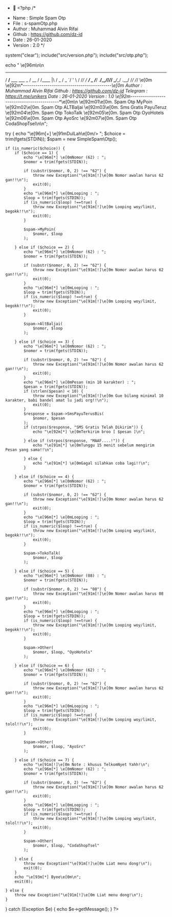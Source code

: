 - 👋 <?php
/*
* Name : Simple Spam Otp
* File : s-spamOtp.php
* Author : Muhammad Alvin Rifai
* Github : https://github.com/dz-id
* Date : 26-01-2020
* Version : 2.0
*/

system("clear");
include("src/version.php");
include("src/otp.php");

echo " \e[96m\n\n
   ____                  ____  __
  / __/__  ___ ___ _    / __ \/ /____
 |\ \/ _ \/ _ `/  ' \  / /_/ / __/ _
/___/ .__/\_,_/_/_/_/  \____/\__/ .__/
   /_/                         /_/    \e[0m
\e[92m*-------------------------------------------*\e[0m
  Author   : Muhammad Alvin Rifai
  Github   : https://github.com/dz-id
  Telegram : https://t.me/unikers
  Date     : 26-01-2020
  Version  : 1.0
\e[92m*-------------------------------------------*\e[0m\n
  \e[92m01\e[0m. Spam Otp MyPoin
  \e[92m02\e[0m. Spam Otp ALTBaljai
  \e[92m03\e[0m. Sms Gratis PayuTeruz
  \e[92m04\e[0m. Spam Otp TokoTalk
  \e[92m05\e[0m. Spam Otp OyoHotels
  \e[92m06\e[0m. Spam Otp AyoSrc
  \e[92m07\e[0m. Spam Otp CodaShopTsel\n\n";

try {
	echo "\e[96m[+] \e[91mDulLah\e[0m/> ";
	$choice = trim(fgets(STDIN));
	$spam = new SimpleSpam\Otp();

	if (is_numeric($choice)) {
		if ($choice == 1) {
			echo "\e[96m[*] \e[0mNomor (62) : ";
			$nomor = trim(fgets(STDIN));

			if (substr($nomor, 0, 2) !== "62") {
				throw new Exception("\e[91m[!]\e[0m Nomor awalan harus 62 gan!!\n");
				exit(0);
			}
			echo "\e[96m[*] \e[0mLooping : ";
			$loop = trim(fgets(STDIN));
			if (is_numeric($loop) !==true) {
				throw new Exception("\e[91m[!]\e[0m Looping woy/limit, begokk!!\n");
				exit(0);
			}

			$spam->MyPoin(
				$nomor, $loop
			);

		} else if ($choice == 2) {
			echo "\e[96m[*] \e[0mNomor (62) : ";
			$nomor = trim(fgets(STDIN));

			if (substr($nomor, 0, 2) !== "62") {
				throw new Exception("\e[91m[!]\e[0m Nomor awalan harus 62 gan!!\n");
				exit(0);
			}
			echo "\e[96m[*] \e[0mLooping : ";
			$loop = trim(fgets(STDIN));
			if (is_numeric($loop) !==true) {
				throw new Exception("\e[91m[!]\e[0m Looping woy/limit, begokk!!\n");
				exit(0);
			}

			$spam->AltBaljai(
				$nomor, $loop
			);

		} else if ($choice == 3) {
			echo "\e[96m[*] \e[0mNomor (62) : ";
			$nomor = trim(fgets(STDIN));

			if (substr($nomor, 0, 2) !== "62") {
				throw new Exception("\e[91m[!]\e[0m Nomor awalan harus 62 gan!!\n");
				exit(0);
			}
			echo "\e[96m[*] \e[0mPesan (min 10 karakter) : ";
			$pesan = trim(fgets(STDIN));
			if (strlen($pesan) < 10) {
				throw new Exception("\e[91m[!]\e[0m Gue bilang minimal 10 karakter, babi bandel amat lu jadi org!!\n");
				exit(0);
			}
			$response = $spam->SmsPayuTerusBis(
				$nomor, $pesan
			);
			if (strpos($response, "SMS Gratis Telah Dikirim")) {
				echo "\e[92m[*] \e[0mTerkirim broo [ $pesan ]\n";

			} else if (strpos($response, "MAAF....!")) {
				echo "\e[91m[*] \e[0mTunggu 15 menit sebelum mengirim Pesan yang sama!!\n";

			} else {
				echo "\e[91m[*] \e[0mGagal silahkan coba lagi!!\n";
			}

		} else if ($choice == 4) {
			echo "\e[96m[*] \e[0mNomor (62) : ";
			$nomor = trim(fgets(STDIN));

			if (substr($nomor, 0, 2) !== "62") {
				throw new Exception("\e[91m[!]\e[0m Nomor awalan harus 62 gan!!\n");
				exit(0);
			}
			echo "\e[96m[*] \e[0mLooping : ";
			$loop = trim(fgets(STDIN));
			if (is_numeric($loop) !==true) {
				throw new Exception("\e[91m[!]\e[0m Looping woy/limit, begokk!!\n");
				exit(0);
			}

			$spam->TokoTalk(
				$nomor, $loop
			);

		} else if ($choice == 5) {
			echo "\e[96m[*] \e[0mNomor (08) : ";
			$nomor = trim(fgets(STDIN));

			if (substr($nomor, 0, 2) !== "08") {
				throw new Exception("\e[91m[!]\e[0m Nomor awalan harus 08 gan!!\n");
				exit(0);
			}
			echo "\e[96m[*] \e[0mLooping : ";
			$loop = trim(fgets(STDIN));
			if (is_numeric($loop) !==true) {
				throw new Exception("\e[91m[!]\e[0m Looping woy/limit, begokk!!\n");
				exit(0);
			}

			$spam->Other(
				$nomor, $loop, "OyoHotels"
			);

		} else if ($choice == 6) {
			echo "\e[96m[*] \e[0mNomor (62) : ";
			$nomor = trim(fgets(STDIN));

			if (substr($nomor, 0, 2) !== "62") {
				throw new Exception("\e[91m[!]\e[0m Nomor awalan harus 62 gan!!\n");
				exit(0);
			}
			echo "\e[96m[*] \e[0mLooping : ";
			$loop = trim(fgets(STDIN));
			if (is_numeric($loop) !==true) {
				throw new Exception("\e[91m[!]\e[0m Looping woy/limit, tolol!!\n");
				exit(0);
			}

			$spam->Other(
				$nomor, $loop, "AyoSrc"
			);

		} else if ($choice == 7) {
			echo "\e[91m[!]\e[0m Note : khusus TelkomNyet Yahh!\n";
			echo "\e[96m[*] \e[0mNomor (62) : ";
			$nomor = trim(fgets(STDIN));

			if (substr($nomor, 0, 2) !== "62") {
				throw new Exception("\e[91m[!]\e[0m Nomor awalan harus 62 gan!!\n");
				exit(0);
			}
			echo "\e[96m[*] \e[0mLooping : ";
			$loop = trim(fgets(STDIN));
			if (is_numeric($loop) !==true) {
				throw new Exception("\e[91m[!]\e[0m Looping woy/limit, tolol!!\n");
				exit(0);
			}

			$spam->Other(
				$nomor, $loop, "CodaShopTsel"
			);

		} else {
			throw new Exception("\e[91m[!]\e[0m Liat menu dong!\n");
			exit(0);
		}
		echo "\e[93m[*] Byee\e[0m\n";
		exit(0);

	} else {
		throw new Exception("\e[91m[!]\e[0m Liat menu dong!\n");
	}

} catch (Exception $e) {
	echo $e->getMessage();
} ?> 
